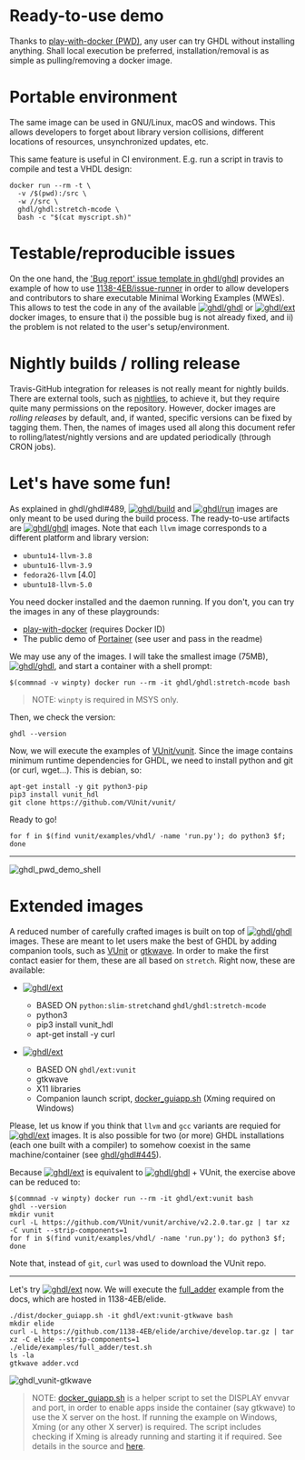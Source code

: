 # Ready-to-use demo

Thanks to [play-with-docker (PWD)](https://labs.play-with-docker.com/), any user can try GHDL without installing anything. Shall local execution be preferred, installation/removal is as simple as pulling/removing a docker image.

# Portable environment

The same image can be used in GNU/Linux, macOS and windows. This allows developers to forget about library version collisions, different locations of resources, unsynchronized updates, etc.

This same feature is useful in CI environment. E.g. run a script in travis to compile and test a VHDL design:

```
docker run --rm -t \
  -v /$(pwd):/src \
  -w //src \
  ghdl/ghdl:stretch-mcode \
  bash -c "$(cat myscript.sh)"
```

# Testable/reproducible issues

On the one hand, the ['Bug report' issue template in ghdl/ghdl](https://github.com/ghdl/ghdl/issues/new?template=bug_report.md) provides an example of how to use [1138-4EB/issue-runner](https://github.com/1138-4EB/issue-runner) in order to allow developers and contributors to share executable Minimal Working Examples (MWEs). This allows to test the code in any of the available [![`ghdl/ghdl`](https://img.shields.io/badge/ghdl/ghdl-*-blue.svg?style=flat-square)](https://hub.docker.com/r/ghdl/ghdl/tags) or [![`ghdl/ext`](https://img.shields.io/badge/ghdl/ghdl-*-blue.svg?style=flat-square)](https://hub.docker.com/r/ghdl/ghdl/tags) docker images, to ensure that i) the possible bug is not already fixed, and ii) the problem is not related to the user's setup/environment.

# Nightly builds / rolling release

Travis-GitHub integration for releases is not really meant for nightly builds. There are external tools, such as [nightlies](https://nightli.es/), to achieve it, but they require quite many permissions on the repository. However, docker images are *rolling releases* by default, and, if wanted, specific versions can be fixed by tagging them. Then, the names of images used all along this document refer to rolling/latest/nightly versions and are updated periodically (through CRON jobs).

<a name="fun"></a>
# Let's have some fun!

As explained in ghdl/ghdl#489, [![`ghdl/build`](https://img.shields.io/badge/ghdl/build-*-blue.svg?style=flat-square)](https://hub.docker.com/r/ghdl/build/tags) and [![`ghdl/run`](https://img.shields.io/badge/ghdl/run-*-blue.svg?style=flat-square)](https://hub.docker.com/r/ghdl/run/tags) images are only meant to be used during the build process. The ready-to-use artifacts are [![`ghdl/ghdl`](https://img.shields.io/badge/ghdl/ghdl-*-blue.svg?style=flat-square)](https://hub.docker.com/r/ghdl/ghdl/tags) images. Note that each `llvm` image corresponds to a different platform and library version:

- `ubuntu14-llvm-3.8`
- `ubuntu16-llvm-3.9`
- `fedora26-llvm` [4.0]
- `ubuntu18-llvm-5.0`

You need docker installed and the daemon running. If you don't, you can try the images in any of these playgrounds:

- [play-with-docker](https://labs.play-with-docker.com/) (requires Docker ID)
- The public demo of [Portainer](https://github.com/portainer/portainer) (see user and pass in the readme)

We may use any of the images. I will take the smallest image (75MB), [![`ghdl/ghdl`](https://img.shields.io/badge/ghdl/ghdl-stretch--mcode-blue.svg?style=flat-square)](https://hub.docker.com/r/ghdl/ghdl/tags), and start a container with a shell prompt:

```
$(commnad -v winpty) docker run --rm -it ghdl/ghdl:stretch-mcode bash
```

> NOTE: `winpty` is required in MSYS only.

Then, we check the version:

```
ghdl --version
```

Now, we will execute the examples of [VUnit/vunit](https://github.com/VUnit/vunit). Since the image contains minimum runtime dependencies for GHDL, we need to install python and git (or curl, wget...). This is debian, so:

```
apt-get install -y git python3-pip
pip3 install vunit_hdl
git clone https://github.com/VUnit/vunit/
```

Ready to go!

```
for f in $(find vunit/examples/vhdl/ -name 'run.py'); do python3 $f; done
```

---

![ghdl_pwd_demo_shell](https://user-images.githubusercontent.com/6628437/33694969-2e7b7030-dafb-11e7-9eba-fb3abae1a161.gif)

# Extended images

A reduced number of carefully crafted images is built on top of [![`ghdl/ghdl`](https://img.shields.io/badge/ghdl/ghdl-*-blue.svg?style=flat-square)](https://hub.docker.com/r/ghdl/ghdl/tags) images. These are meant to let users make the best of GHDL by adding companion tools, such as [VUnit](https://vunit.github.io/) or [gtkwave](https://gtkwave.sourceforge.net/). In order to make the first contact easier for them, these are all based on `stretch`. Right now, these are available:

- [![`ghdl/ext`](https://img.shields.io/badge/ghdl/ext-vunit-blue.svg?style=flat-square)](https://hub.docker.com/r/ghdl/ext/tags)
  - BASED ON `python:slim-stretch`and `ghdl/ghdl:stretch-mcode`
  - python3
  - pip3 install vunit_hdl
  - apt-get install -y curl

- [![`ghdl/ext`](https://img.shields.io/badge/ghdl/ext-vunit--gtkwave-blue.svg?style=flat-square)](https://hub.docker.com/r/ghdl/ext/tags)
  - BASED ON `ghdl/ext:vunit`
  - gtkwave
  - X11 libraries
  - Companion launch script, [docker_guiapp.sh](https://github.com/1138-4EB/ghdl/blob/builders/dist/docker_guiapp.sh) (Xming required on Windows)

Please, let us know if you think that `llvm` and `gcc` variants are requied for [![`ghdl/ext`](https://img.shields.io/badge/ghdl/ext-*-blue.svg?style=flat-square)](https://hub.docker.com/r/ghdl/ext/tags) images. It is also possible for two (or more) GHDL installations (each one built with a compiler) to somehow coexist in the same machine/container (see [ghdl/ghdl#445](https://github.com/ghdl/ghdl/issues/445)).

Because [![`ghdl/ext`](https://img.shields.io/badge/ghdl/ext-vunit-blue.svg?style=flat-square)](https://hub.docker.com/r/ghdl/ext/tags) is equivalent to [![`ghdl/ghdl`](https://img.shields.io/badge/ghdl/ghdl-stretch--mcode-blue.svg?style=flat-square)](https://hub.docker.com/r/ghdl/ghdl/tags) + VUnit, the exercise above can be reduced to:

```
$(commnad -v winpty) docker run --rm -it ghdl/ext:vunit bash
ghdl --version
mkdir vunit
curl -L https://github.com/VUnit/vunit/archive/v2.2.0.tar.gz | tar xz -C vunit --strip-components=1
for f in $(find vunit/examples/vhdl/ -name 'run.py'); do python3 $f; done
```

Note that, instead of `git`, `curl` was used to download the VUnit repo.

---

Let's try [![`ghdl/ext`](https://img.shields.io/badge/ghdl/ext-vunit--gtkwave-blue.svg?style=flat-square)](https://hub.docker.com/r/ghdl/ext/tags) now. We will execute the [full_adder](http://ghdl.readthedocs.io/en/latest/using/QuickStartGuide.html#a-full-adder) example from the docs, which are hosted in 1138-4EB/elide.

```
./dist/docker_guiapp.sh -it ghdl/ext:vunit-gtkwave bash
mkdir elide
curl -L https://github.com/1138-4EB/elide/archive/develop.tar.gz | tar xz -C elide --strip-components=1
./elide/examples/full_adder/test.sh
ls -la
gtkwave adder.vcd
```

![ghdl_vunit-gtkwave](https://user-images.githubusercontent.com/6628437/33923787-6178e760-dfd3-11e7-9183-808c85c43f65.gif)

> NOTE: [docker_guiapp.sh](https://github.com/ghdl/docker/blob/master/docker_guiapp.sh) is a helper script to set the DISPLAY envvar and port, in order to enable apps inside the container (say gtkwave) to use the X server on the host. If running the example on Windows, Xming (or any other X server) is required. The script includes checking if Xming is already running and starting it if required. See details in the source and [here](https://github.com/1138-4EB/elide/wiki/Desktop#windows).
